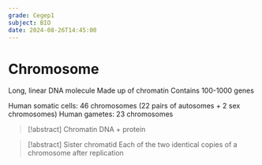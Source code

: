 ```yaml
---
grade: Cegep1
subject: BIO
date: 2024-08-26T14:45:00
---
```


# Chromosome

Long, linear DNA molecule
Made up of chromatin
Contains 100-1000 genes

Human somatic cells: 46 chromosomes (22 pairs of autosomes + 2 sex chromosomes)
Human gametes: 23 chromosomes

> [!abstract] Chromatin
> DNA + protein

> [!abstract] Sister chromatid
> Each of the two identical copies of a chromosome after replication